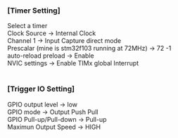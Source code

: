 ### [Timer Setting] ###
Select a timer<br />
Clock Source -> Internal Clock <br />
Channel 1 -> Input Capture direct mode <br />
Prescalar (mine is stm32f103 running at 72MHz) -> 72 -1<br />
auto-reload preload -> Enable<br />
NVIC settings -> Enable TIMx global Interrupt<br /><br />

### [Trigger IO Setting] ###
GPIO output level -> low <br />
GPIO mode -> Output Push Pull<br />
GPIO Pull-up/Pull-down -> Pull-up <br />
Maximun Output Speed -> HIGH<br />
